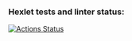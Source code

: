 ### Hexlet tests and linter status:
[![Actions Status](https://github.com/antiyvt/devops-for-programmers-project-lvl1/workflows/hexlet-check/badge.svg)](https://github.com/antiyvt/devops-for-programmers-project-lvl1/actions)